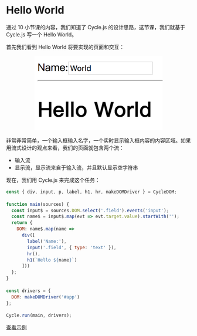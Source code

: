 # Hello World

通过 10 小节课的内容，我们知道了 Cycle.js 的设计思路，这节课，我们就基于 Cycle.js 写一个 Hello World。

首先我们看到 Hello World 将要实现的页面和交互：

<div style="text-align: center">
  <img src="./11_hello_world.png" width="350px"></img>
</div>

非常非常简单，一个输入框输入名字，一个实时显示输入框内容的内容区域。如果用流式设计的观点来看，我们的页面就包含两个流：

- 输入流
- 显示流，显示流来自于输入流，并且默认显示空字符串

现在，我们用 Cycle.js 来完成这个任务：

```js
const { div, input, p, label, h1, hr, makeDOMDriver } = CycleDOM;

function main(sources) {
  const input$ = sources.DOM.select('.field').events('input');
  const name$ = input$.map(evt => evt.target.value).startWith('');
  return {
    DOM: name$.map(name =>
      div([
        label('Name:'),
        input('.field', { type: 'text' }),
        hr(),
        h1(`Hello ${name}`)
      ]))
  };
}

const drivers = {
  DOM: makeDOMDriver('#app')
};

Cycle.run(main, drivers);
```

[查看示例](http://jsbin.com/nuhisuy/40/edit?js,output)
